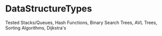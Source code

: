 # DataStructureTypes
Tested Stacks/Queues, Hash Functions, Binary Search Trees, AVL Trees, Sorting Algorithms, Dijkstra's
